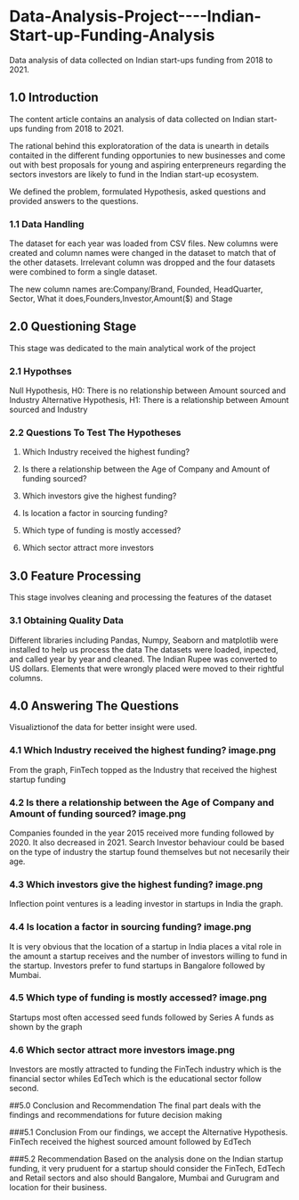 # Data-Analysis-Project----Indian-Start-up-Funding-Analysis
Data analysis of data collected on Indian start-ups funding from 2018 to 2021.

## 1.0 Introduction 
The content article contains an analysis of data collected on Indian start-ups funding from 2018 to 2021.

The rational behind this exploratoration of the data is unearth in details contaited in the different funding opportunies to new businesses and come out with best proposals for young and aspiring enterpreneurs regarding the sectors investors are likely to fund in the Indian start-up ecosystem.

We defined the problem, formulated Hypothesis, asked questions and provided answers to the questions.

### 1.1 Data Handling 
The dataset for each year was loaded from CSV files. New columns were created and column names were changed in the dataset to match that of the other datasets. Irrelevant column was dropped and the four datasets were combined to form a single dataset.

The new column names are:Company/Brand, Founded, HeadQuarter, Sector, What it does,Founders,Investor,Amount($) and Stage

## 2.0 Questioning Stage 
This stage was dedicated to the main analytical work of the project

### 2.1 Hypothses 
Null Hypothesis, H0: There is no relationship between Amount sourced and Industry
Alternative Hypothesis, H1: There is a relationship between Amount sourced and Industry

### 2.2 Questions To Test The Hypotheses 
1. Which Industry received the highest funding?

2. Is there a relationship between the Age of Company and Amount of funding sourced?

3. Which investors give the highest funding?

4. Is location a factor in sourcing funding?

5. Which type of funding is mostly accessed?

6. Which sector attract more investors

## 3.0 Feature Processing 
This stage involves cleaning and processing the features of the dataset

### 3.1 Obtaining Quality Data 
Different libraries including Pandas, Numpy, Seaborn and matplotlib were installed to help us process the data The datasets were loaded, inpected, and called year by year and cleaned. The Indian Rupee was converted to US dollars. Elements that were wrongly placed were moved to their rightful columns.

## 4.0 Answering The Questions 
Visualiztionof the data for better insight were used.

### 4.1 Which Industry received the highest funding? image.png
From the graph, FinTech topped as the Industry that received the highest startup funding

### 4.2 Is there a relationship between the Age of Company and Amount of funding sourced? image.png
Companies founded in the year 2015 received more funding followed by 2020. It also decreased in 2021. Search Investor behaviour could be based on the type of industry the startup found themselves but not necesarily their age.

### 4.3 Which investors give the highest funding? image.png
Inflection point ventures is a leading investor in startups in India the graph.

### 4.4 Is location a factor in sourcing funding? image.png
It is very obvious that the location of a startup in India places a vital role in the amount a startup receives and the number of investors willing to fund in the startup. Investors prefer to fund startups in Bangalore followed by Mumbai.

### 4.5 Which type of funding is mostly accessed? image.png
Startups most often accessed seed funds followed by Series A funds as shown by the graph

### 4.6 Which sector attract more investors image.png
Investors are mostly attracted to funding the FinTech industry which is the financial sector whiles EdTech which is the educational sector follow second.

##5.0 Conclusion and Recommendation 
The final part deals with the findings and recommendations for future decision making

###5.1 Conclusion 
From our findings, we accept the Alternative Hypothesis. FinTech received the highest sourced amount followed by EdTech

###5.2 Recommendation 
Based on the analysis done on the Indian startup funding, it very pruduent for a startup should consider the FinTech, EdTech and Retail sectors and also should Bangalore, Mumbai and Gurugram and location for their business.
